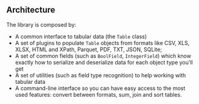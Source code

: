 ## Architecture

The library is composed by:

- A common interface to tabular data (the `Table` class)
- A set of plugins to populate `Table` objects from formats like CSV, XLS,
  XLSX, HTML and XPath, Parquet, PDF, TXT, JSON, SQLite;
- A set of common fields (such as `BoolField`, `IntegerField`) which know
  exactly how to serialize and deserialize data for each object type you'll get
- A set of utilities (such as field type recognition) to help working with
  tabular data
- A command-line interface so you can have easy access to the most used
  features: convert between formats, sum, join and sort tables.

